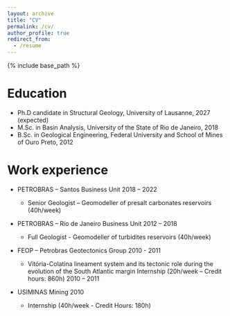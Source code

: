 ```yaml
---
layout: archive
title: "CV"
permalink: /cv/
author_profile: true
redirect_from:
  - /resume
---
```


{% include base_path %}

Education
======
* Ph.D candidate in Structural Geology, University of Lausanne, 2027 (expected)
* M.Sc. in Basin Analysis, University of the State of Rio de Janeiro, 2018
* B.Sc. in Geological Engineering, Federal University and School of Mines of Ouro Preto, 2012

Work experience
======
* PETROBRAS – Santos Business Unit	2018 – 2022
  * Senior Geologist – Geomodeller of presalt carbonates reservoirs (40h/week)

* PETROBRAS – Rio de Janeiro Business Unit	2012 – 2018
  * Full Geologist - Geomodeller of turbidites reservoirs (40h/week)	

* FEOP – Petrobras Geotectonics Group 2010 - 2011
  * Vitória-Colatina lineament system and its tectonic role during the evolution of the South Atlantic margin Internship (20h/week – Credit hours: 860h)	2010 – 2011 

* USIMINAS Mining	2010
  * Internship (40h/week - Credit Hours: 180h)	 


<!--
Teaching
======
Teaching Experience

* University of Lausanne
  * Assistant in Structural Geology, BSc. level - autumn semester 2024

  * Assistant in field excursions:
  *  From outcrop to 3D model, MSc. level (10h) – spring semester 2023
  *  Structural Geology & Regional Geology Field camp, BSc. level (48h) – spring semester 2024

* Petrobras Corporative University 
  * Structural Modeling on 3D Reservoir Geological Modeling (40 h)	2021
  * Structural Analysis of Seismic data (40 h)	2016 
  * Structural Modeling on 3D Reservoir Geological Modeling (40 h)	2014 

* University of the State of Rio de Janeiro, UERJ
  * Introduction to interpretation and structural analysis of seismic data (15h)	2018 

* Federal University of Ouro Preto, UFOP (Monitoring)	
  * Voluntary monitoring of geological mapping discipline (240 h)	2011




Skills
======
* Skill 1
* Skill 2
  * Sub-skill 2.1
  * Sub-skill 2.2
  * Sub-skill 2.3
* Skill 3

Publications
======
  <ul>{% for post in site.publications reversed %}
    {% include archive-single-cv.html %}
  {% endfor %}</ul>
  
Talks
======
  <ul>{% for post in site.talks reversed %}
    {% include archive-single-talk-cv.html  %}
  {% endfor %}</ul>
  
  
Service and leadership
======
* Currently signed in to 43 different slack teams
-->
